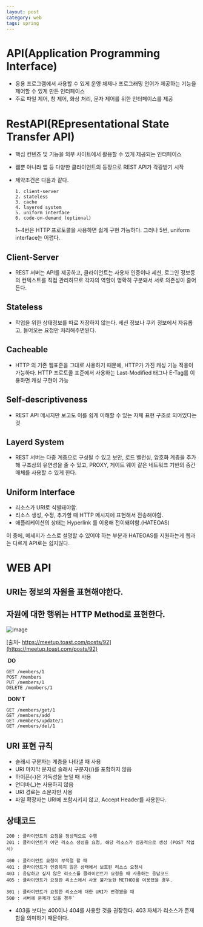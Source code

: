 ```yaml
---
layout: post
category: web
tags: spring
---
```

# API(Application Programming Interface)

- 응용 프로그램에서 사용할 수 있게 운영 체제나 프로그래밍 언어가 제공하는 기능을 제어할 수 있게 만든 인터페이스
- 주로 파일 제어, 창 제어, 화상 처리, 문자 제어를 위한 인터페이스를 제공

# RestAPI(REpresentational State Transfer API)

- 핵심 컨텐츠 및 기능을 외부 사이트에서 활용할 수 있게 제공되는 인터페이스

- 웹뿐 아니라 앱 등 다양한 클라이언트의 등장으로 REST API가 각광받기 시작

- 제약조건은 다음과 같다.

  ```
  1. client-server
  2. stateless
  3. cache
  4. layered system
  5. uniform interface
  6. code-on-demand (optional)
  ```

  1~4번은 HTTP 프로토콜을 사용하면 쉽게 구현 가능하다. 그러나 5번, uniform interface는 어렵다.

## **Client-Server**

- REST 서버는 API를 제공하고, 클라이언트는 사용자 인증이나 세션, 로그인 정보등의 컨텍스트를 직접 관리하므로 각자의 역할이 명확히 구분돼서 서로 의존성이 줄어든다.

## **Stateless**

- 작업을 위한 상태정보를 따로 저장하지 않는다. 세션 정보나 쿠키 정보에서 자유롭고, 들어오는 요청만 처리해주면된다.

## **Cacheable**

- HTTP 의 기존 웹표준을 그대로 사용하기 때문에, HTTP가 가진 캐싱 기능 적용이 가능하다. HTTP 프로토콜 표준에서 사용하는 Last-Modified 태그나 E-Tag를 이용하면 캐싱 구현이 가능

## **Self-descriptiveness**

- REST API 메시지만 보고도 이를 쉽게 이해할 수 있는 자체 표현 구조로 되어있다는 것

## **Layerd System**

- REST 서버는 다중 계층으로 구성될 수 있고 보안, 로드 밸런싱, 암호화 계층을 추가해 구조상의 유연성을 줄 수 있고, PROXY, 게이트 웨이 같은 네트워크 기반의 중간 매체를 사용할 수 있게 한다.

## **Uniform Interface**

- 리소스가 URI로 식별돼야함.
- 리소스 생성, 수정, 추가할 때 HTTP 메시지에 표현해서 전송해야함.
- 애플리케이션의 상태는 Hyperlink 를 이용해 전이돼야함.(HATEOAS)

이 중에, 메세지가 스스로 설명할 수 있어야 하는 부분과 HATEOAS를 지원하는게 웹과는 다르게 API로는 쉽지않다.

# WEB API

## URI는 정보의 자원을 표현해야한다.

## 자원에 대한 행위는 HTTP Method로 표현한다.

![image](https://user-images.githubusercontent.com/37058233/122977639-7f32ac00-d34a-11eb-93ca-e643bbf59fc8.png)

[출처- https://meetup.toast.com/posts/92](https://meetup.toast.com/posts/92)

​	**DO**

```
GET /members/1
POST /members
PUT /members/1
DELETE /members/1
```

​	**DON'T**

```
GET /members/get/1
GET /members/add
GET /members/update/1
GET /members/del/1
```

## URI 표현 규칙

- 슬래시 구분자는 계층을 나타낼 때 사용
- URI 마지막 문자로 슬래시 구분자(/)를 포함하지 않음
- 하이픈(-)은 가독성을 높일 때 사용
- 언더바(_)는 사용하지 않음
- URI 경로는 소문자만 사용
- 파일 확장자는 URI에 포함시키지 않고, Accept Header를 사용한다.

## 상태코드

```
200 : 클라이언트의 요청을 정상적으로 수행
201 : 클라이언트가 어떤 리소스 생성을 요청, 해당 리소스가 성공적으로 생성 (POST 작업 시)

400 : 클라이언트 요청이 부적절 할 때
401 : 클라이언트가 인증하지 않은 상태에서 보호된 리소스 요청시
403 : 응답하고 싶지 않은 리소스를 클라이언트가 요청을 때 사용하는 응답코드
405 : 클라이언트가 요청한 리소스에서 사용 불가능한 METHOD를 이용했을 경우.

301 : 클라이언트가 요청한 리소스에 대한 URI가 변경됐을 때
500 : 서버에 문제가 있을 경우`
```

- 403을 보다는 400이나 404를 사용할 것을 권장한다. 403 자체가 리소스가 존재함을 의미하기 때문이다.
